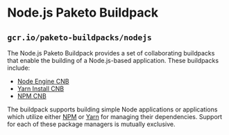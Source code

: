 # Node.js Paketo Buildpack

## `gcr.io/paketo-buildpacks/nodejs`

The Node.js Paketo Buildpack provides a set of collaborating buildpacks that
enable the building of a Node.js-based application. These buildpacks include:
- [Node Engine CNB](https://github.com/paketo-buildpacks/node-engine)
- [Yarn Install CNB](https://github.com/paketo-buildpacks/yarn-install)
- [NPM CNB](https://github.com/paketo-buildpacks/npm)

The buildpack supports building simple Node applications or applications which
utilize either [NPM](https://www.npmjs.com/) or [Yarn](https://yarnpkg.com/)
for managing their dependencies. Support for each of these package managers is
mutually exclusive.
